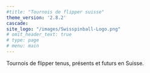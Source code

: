 ```yaml
---
#title: "Tournois de flipper suisse"
theme_version: '2.8.2'
cascade:
site_logo: "/images/Swisspinball-Logo.png"
# omit_header_text: true
# type: page
# menu: main
---
```

Tournois de flipper tenus, présents et futurs en Suisse.
